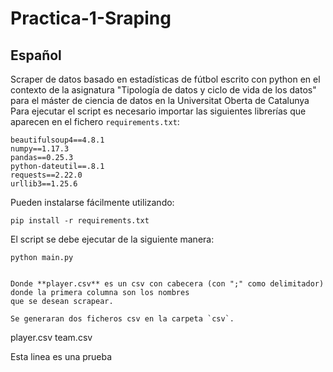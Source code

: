 # Practica-1-Sraping
## Español
Scraper de datos basado en estadísticas de fútbol  escrito con python en el contexto de la asignatura "Tipología de datos y ciclo de vida de los datos" para el máster de ciencia de datos en la Universitat Oberta de Catalunya
Para ejecutar el script es necesario importar las siguientes librerías que aparecen en el fichero `requirements.txt`:
```
beautifulsoup4==4.8.1
numpy==1.17.3
pandas==0.25.3
python-dateutil==.8.1
requests==2.22.0
urllib3==1.25.6

```
Pueden instalarse fácilmente utilizando:
```shell script
pip install -r requirements.txt
```

El script se debe ejecutar de la siguiente manera:
```
python main.py


Donde **player.csv** es un csv con cabecera (con ";" como delimitador) donde la primera columna son los nombres 
que se desean scrapear.

Se generaran dos ficheros csv en la carpeta `csv`. 
```
player.csv
team.csv

Esta linea es una prueba
